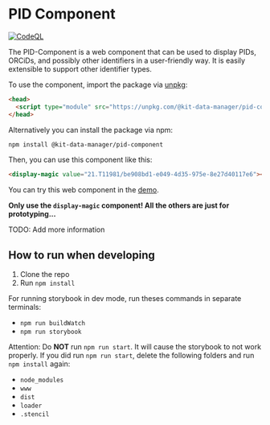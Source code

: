 # PID Component
[![CodeQL](https://github.com/kit-data-manager/pid-component/actions/workflows/github-code-scanning/codeql/badge.svg)](https://github.com/kit-data-manager/pid-component/actions/workflows/github-code-scanning/codeql)

The PID-Component is a web component that can be used to display PIDs, ORCiDs, and possibly other identifiers in a user-friendly way.
It is easily extensible to support other identifier types.

To use the component, import the package via [unpkg](https://unpkg.com/):
```html
<head>
  <script type="module" src="https://unpkg.com/@kit-data-manager/pid-component"></script>
</head>
```
Alternatively you can install the package via npm:
```bash
npm install @kit-data-manager/pid-component
```
Then, you can use this component like this:
```html
<display-magic value="21.T11981/be908bd1-e049-4d35-975e-8e27d40117e6"></display-magic>
```
You can try this web component in the [demo](https://kit-data-manager.github.io/pid-component/?path=/docs/display-magic--docs).

**Only use the `display-magic` component! All the others are just for prototyping...**

TODO: Add more information

## How to run when developing

1. Clone the repo
2. Run `npm install`

For running storybook in dev mode, run theses commands in separate terminals:

- `npm run buildWatch`
- `npm run storybook`

Attention: Do **NOT** run `npm run start`. It will cause the storybook to not work properly.
If you did run `npm run start`, delete the following folders and run `npm install` again:

- `node_modules`
- `www`
- `dist`
- `loader`
- `.stencil`
